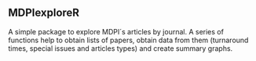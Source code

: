 ## MDPIexploreR

A simple package to explore MDPI´s articles by journal. A series of functions help to obtain lists of papers, obtain data from them (turnaround times, special issues and articles types) and create summary graphs.
